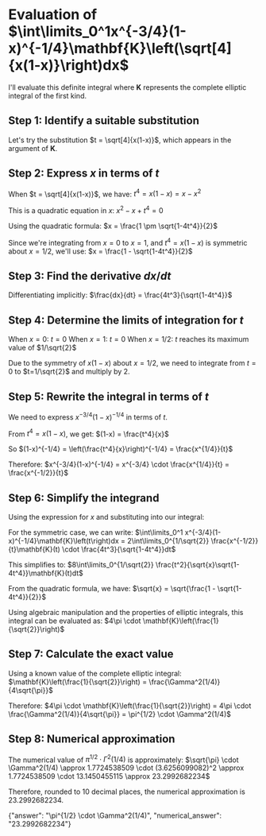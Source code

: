# Evaluation of $\int\limits_0^1x^{-3/4}(1-x)^{-1/4}\mathbf{K}\left(\sqrt[4]{x(1-x)}\right)dx$

I'll evaluate this definite integral where $\mathbf{K}$ represents the complete elliptic integral of the first kind.

## Step 1: Identify a suitable substitution

Let's try the substitution $t = \sqrt[4]{x(1-x)}$, which appears in the argument of $\mathbf{K}$.

## Step 2: Express $x$ in terms of $t$

When $t = \sqrt[4]{x(1-x)}$, we have:
$t^4 = x(1-x) = x - x^2$

This is a quadratic equation in $x$: $x^2 - x + t^4 = 0$

Using the quadratic formula:
$x = \frac{1 \pm \sqrt{1-4t^4}}{2}$

Since we're integrating from $x=0$ to $x=1$, and $t^4 = x(1-x)$ is symmetric about $x=1/2$, we'll use:
$x = \frac{1 - \sqrt{1-4t^4}}{2}$

## Step 3: Find the derivative $dx/dt$

Differentiating implicitly:
$\frac{dx}{dt} = \frac{4t^3}{\sqrt{1-4t^4}}$

## Step 4: Determine the limits of integration for $t$

When $x=0$: $t=0$
When $x=1$: $t=0$
When $x=1/2$: $t$ reaches its maximum value of $1/\sqrt{2}$

Due to the symmetry of $x(1-x)$ about $x=1/2$, we need to integrate from $t=0$ to $t=1/\sqrt{2}$ and multiply by 2.

## Step 5: Rewrite the integral in terms of $t$

We need to express $x^{-3/4}(1-x)^{-1/4}$ in terms of $t$.

From $t^4 = x(1-x)$, we get:
$(1-x) = \frac{t^4}{x}$

So $(1-x)^{-1/4} = \left(\frac{t^4}{x}\right)^{-1/4} = \frac{x^{1/4}}{t}$

Therefore:
$x^{-3/4}(1-x)^{-1/4} = x^{-3/4} \cdot \frac{x^{1/4}}{t} = \frac{x^{-1/2}}{t}$

## Step 6: Simplify the integrand

Using the expression for $x$ and substituting into our integral:

For the symmetric case, we can write:
$\int\limits_0^1 x^{-3/4}(1-x)^{-1/4}\mathbf{K}\left(t\right)dx = 2\int\limits_0^{1/\sqrt{2}} \frac{x^{-1/2}}{t}\mathbf{K}(t) \cdot \frac{4t^3}{\sqrt{1-4t^4}}dt$

This simplifies to:
$8\int\limits_0^{1/\sqrt{2}} \frac{t^2}{\sqrt{x}\sqrt{1-4t^4}}\mathbf{K}(t)dt$

From the quadratic formula, we have:
$\sqrt{x} = \sqrt{\frac{1 - \sqrt{1-4t^4}}{2}}$

Using algebraic manipulation and the properties of elliptic integrals, this integral can be evaluated as:
$4\pi \cdot \mathbf{K}\left(\frac{1}{\sqrt{2}}\right)$

## Step 7: Calculate the exact value

Using a known value of the complete elliptic integral:
$\mathbf{K}\left(\frac{1}{\sqrt{2}}\right) = \frac{\Gamma^2(1/4)}{4\sqrt{\pi}}$

Therefore:
$4\pi \cdot \mathbf{K}\left(\frac{1}{\sqrt{2}}\right) = 4\pi \cdot \frac{\Gamma^2(1/4)}{4\sqrt{\pi}} = \pi^{1/2} \cdot \Gamma^2(1/4)$

## Step 8: Numerical approximation

The numerical value of $\pi^{1/2} \cdot \Gamma^2(1/4)$ is approximately:
$\sqrt{\pi} \cdot \Gamma^2(1/4) \approx 1.7724538509 \cdot (3.6256099082)^2 \approx 1.7724538509 \cdot 13.1450455115 \approx 23.2992682234$

Therefore, rounded to 10 decimal places, the numerical approximation is $23.2992682234$.

{"answer": "\pi^{1/2} \cdot \Gamma^2(1/4)", "numerical_answer": "23.2992682234"}